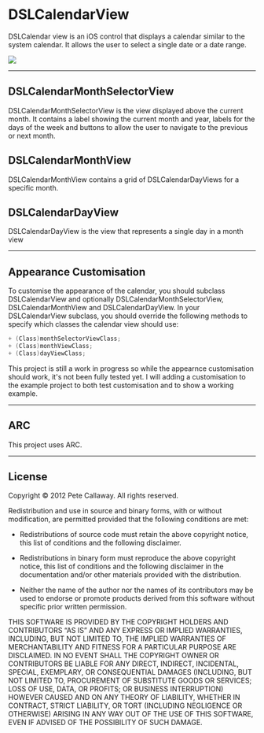 
# DSLCalendarView

DSLCalendar view is an iOS control that displays a calendar similar to the system calendar. It allows the user to select a single date or a date range.

![](http://github.com/PeteC/DSLCalendarView/raw/images/Screenshot.png)

----

## DSLCalendarMonthSelectorView

DSLCalendarMonthSelectorView is the view displayed above the current month. It contains a label showing the current month and year, labels for the days of the week and buttons to allow the user to navigate to the previous or next month.

## DSLCalendarMonthView

DSLCalendarMonthView contains a grid of DSLCalendarDayViews for a specific month.

## DSLCalendarDayView

DSLCalendarDayView is the view that represents a single day in a month view

----

## Appearance Customisation

To customise the appearance of the calendar, you should subclass DSLCalendarView and optionally DSLCalendarMonthSelectorView, DSLCalendarMonthView and DSLCalendarDayView. In your DSLCalendarView subclass, you should override the following methods to specify which classes the calendar view should use:

```objective-c
+ (Class)monthSelectorViewClass;
+ (Class)monthViewClass;
+ (Class)dayViewClass;
```

This project is still a work in progress so while the appearnce customisation should work, it's not been fully tested yet. I will adding a customisation to the example project to both test customisation and to show a working example.


----

## ARC

This project uses ARC.

---

## License
Copyright © 2012 Pete Callaway. All rights reserved.

Redistribution and use in source and binary forms, with or without modification, are permitted provided that the following conditions are met:

* Redistributions of source code must retain the above copyright notice, this list of conditions and the following disclaimer.

* Redistributions in binary form must reproduce the above copyright notice, this list of conditions and the following disclaimer in the documentation and/or other materials provided with the distribution.

* Neither the name of the author nor the names of its contributors may be used to endorse or promote products derived from this software without specific prior written permission.

THIS SOFTWARE IS PROVIDED BY THE COPYRIGHT HOLDERS AND CONTRIBUTORS “AS IS” AND ANY EXPRESS OR IMPLIED WARRANTIES, INCLUDING, BUT NOT LIMITED TO, THE IMPLIED WARRANTIES OF MERCHANTABILITY AND FITNESS FOR A PARTICULAR PURPOSE ARE DISCLAIMED. IN NO EVENT SHALL THE COPYRIGHT OWNER OR CONTRIBUTORS BE LIABLE FOR ANY DIRECT, INDIRECT, INCIDENTAL, SPECIAL, EXEMPLARY, OR CONSEQUENTIAL DAMAGES (INCLUDING, BUT NOT LIMITED TO, PROCUREMENT OF SUBSTITUTE GOODS OR SERVICES; LOSS OF USE, DATA, OR PROFITS; OR BUSINESS INTERRUPTION) HOWEVER CAUSED AND ON ANY THEORY OF LIABILITY, WHETHER IN CONTRACT, STRICT LIABILITY, OR TORT (INCLUDING NEGLIGENCE OR OTHERWISE) ARISING IN ANY WAY OUT OF THE USE OF THIS SOFTWARE, EVEN IF ADVISED OF THE POSSIBILITY OF SUCH DAMAGE.
